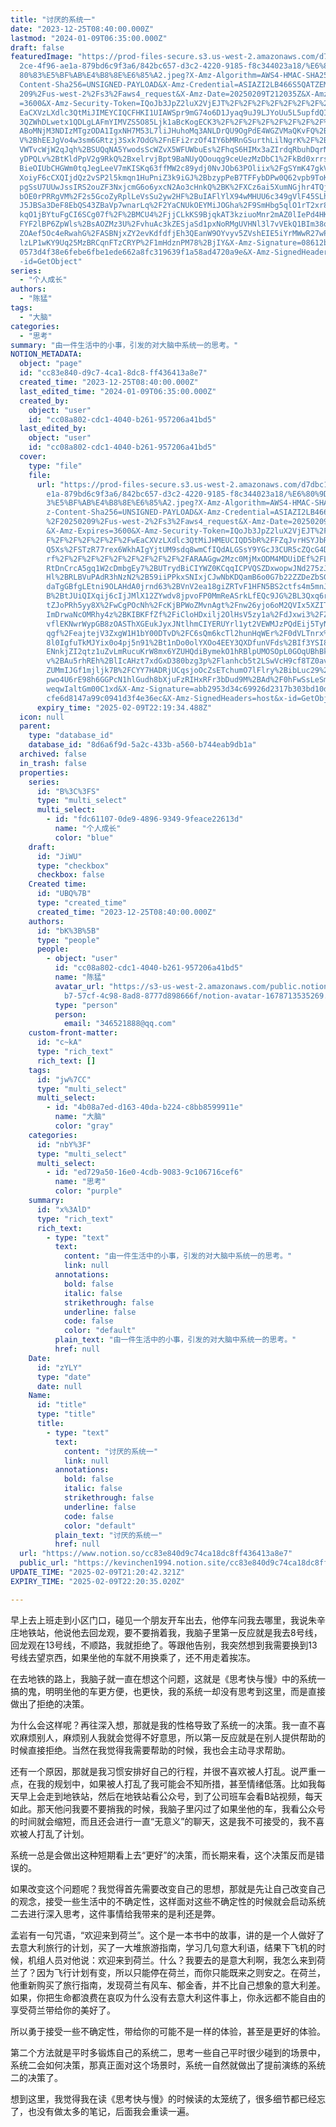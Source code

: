 ```yaml
---
title: "讨厌的系统一"
date: "2023-12-25T08:40:00.000Z"
lastmod: "2024-01-09T06:35:00.000Z"
draft: false
featuredImage: "https://prod-files-secure.s3.us-west-2.amazonaws.com/d7dbc101-8\
  2ce-4f96-ae1a-879bd6c9f3a6/842bc657-d3c2-4220-9185-f8c344023a18/%E6%80%9D%E8%\
  80%83%E5%BF%AB%E4%B8%8E%E6%85%A2.jpeg?X-Amz-Algorithm=AWS4-HMAC-SHA256&X-Amz-\
  Content-Sha256=UNSIGNED-PAYLOAD&X-Amz-Credential=ASIAZI2LB466S5QATZEM%2F20250\
  209%2Fus-west-2%2Fs3%2Faws4_request&X-Amz-Date=20250209T212035Z&X-Amz-Expires\
  =3600&X-Amz-Security-Token=IQoJb3JpZ2luX2VjEJT%2F%2F%2F%2F%2F%2F%2F%2F%2F%2Fw\
  EaCXVzLXdlc3QtMiJIMEYCIQCFHKI1UIAWSpr9mG74o6D1Jyaq9uJ9LJYoUu5L5upfdQIhAOrsZY6\
  3QZWhDLwetx1QDLgLAFmYIMVZS5O85Ljk1aBcKogECK3%2F%2F%2F%2F%2F%2F%2F%2F%2F%2FwEQ\
  ABoMNjM3NDIzMTgzODA1IgxNH7M53L7liJHuhoMq3ANLDrQU9OgPdE4WGZVMaQKvFQ%2BbocCUAnl\
  V%2BhEEJgVo4w3sm6GRtzj3Sxk7OdG%2FnEFi2rzOf4IY6bMRnGSurthLilNgrK%2F%2B8VoscSY8\
  VWTvcWjW2qJqh%2BSUQqNA5YwodsScWZvX5WFUWbuEs%2FhqS6HIMx3aZIrdqRbuhDqrN2F%2FsYa\
  yDPQLv%2BtKldPpV2g9RkQ%2BxelrvjBpt9BaNUyQOouqg9ceUezMzDbC1%2FkBd0xrrsMtO6mEpw\
  BieOIUbCHGWm0tqJegLeeV7mKISKq63ffMW2c89ydj0NvJOb63POliix%2FgSYmK47gkVYUPV7IvM\
  XoiyF6cCXQIjdQz2vSP2l5kmqn1HuPniZ3k9iGJ%2BbzypPeB7TFFybDPw0Q62vpb9ToKG%2FxvI3\
  pgSsU7UUwJssIRS2ouZF3NxjcmG6o6yxcN2Ao3cHnkQ%2BK%2FXCz6ai5XumNGjhr4TQjw8%2BPNO\
  bOE0rPRRgVM%2F2s5GcoZyRplLeVsSu2yw2HF%2BuIAFlYlX94wMHUU6c349gVlF45SLhGi%2FiVB\
  J5JBSa3DeF8EbQS43ZBaVp7wnarLq%2F2YaCNUkOEYMiJOGha%2F9SmHbg5qlO1rT2xr8Pik3JDsm\
  kqO1jBYtuFgCI6SCg07f%2F%2BMCU4%2FjjCLkKS9BjqkAT3kziuoMnr2mAZ0lIePd4HKluDpvU%2\
  FYF2lBP6ZpWls%2BsAOZMz3U%2FvhuAc3kZESjaSd1pxNoRMgUVHNl3l7vVEkQ1BIm38qeyXa80M0\
  ZOAef5Oc4eRwahG%2FASBNjxZY2evKdfdfjEh3QEanW9OYvyv5ZVshEIE5iYrMWwR27wPt6aQOXYa\
  lzLP1wKY9Uq25MzBRCqnFTzCRYP%2F1mHdznPM78%2BjIY&X-Amz-Signature=08612b9ae59835\
  0573d4f38e6febe6fbe1ede662a8fc319639f1a58ad4720a9e&X-Amz-SignedHeaders=host&x\
  -id=GetObject"
series:
  - "个人成长"
authors:
  - "陈猛"
tags:
  - "大脑"
categories:
  - "思考"
summary: "由一件生活中的小事，引发的对大脑中系统一的思考。"
NOTION_METADATA:
  object: "page"
  id: "cc83e840-d9c7-4ca1-8dc8-ff436413a8e7"
  created_time: "2023-12-25T08:40:00.000Z"
  last_edited_time: "2024-01-09T06:35:00.000Z"
  created_by:
    object: "user"
    id: "cc08a802-cdc1-4040-b261-957206a41bd5"
  last_edited_by:
    object: "user"
    id: "cc08a802-cdc1-4040-b261-957206a41bd5"
  cover:
    type: "file"
    file:
      url: "https://prod-files-secure.s3.us-west-2.amazonaws.com/d7dbc101-82ce-4f96-a\
        e1a-879bd6c9f3a6/842bc657-d3c2-4220-9185-f8c344023a18/%E6%80%9D%E8%80%8\
        3%E5%BF%AB%E4%B8%8E%E6%85%A2.jpeg?X-Amz-Algorithm=AWS4-HMAC-SHA256&X-Am\
        z-Content-Sha256=UNSIGNED-PAYLOAD&X-Amz-Credential=ASIAZI2LB4664KCNU5ZP\
        %2F20250209%2Fus-west-2%2Fs3%2Faws4_request&X-Amz-Date=20250209T211934Z\
        &X-Amz-Expires=3600&X-Amz-Security-Token=IQoJb3JpZ2luX2VjEJT%2F%2F%2F%2\
        F%2F%2F%2F%2F%2F%2FwEaCXVzLXdlc3QtMiJHMEUCIQD5bR%2FFZqJvrHSYJbRn8cBlTNo\
        Q5Xs%2FSTzR77rex6WkhAIgYjtUM9sdq8wmCfIQdALGSsY9YGcJ3CUR5cZQcG4DBlUqiAQI\
        rf%2F%2F%2F%2F%2F%2F%2F%2F%2F%2FARAAGgw2Mzc0MjMxODM4MDUiDEf%2FLPWnRtT5K\
        RtDnCrcA5gq1W2cDmbgEy7%2BUTrydBiCIYWZ0KCqqICPVQSZDxwopwJNd275zJ7%2B3s9A\
        Hl%2BRLBVuPAdR3hNzN2%2B59iiPPkxSNIxjCJwNbKDQamB6o0G7b22ZZDeZbSGddYKsNgb\
        daTgGBfgLEtni9OLAHdA0jrnd63%2BVnV2ea18giZRTvF1HFN5BS2ctfs4m5mnJkdOcAq%2\
        B%2BtJUiQIXqij6cIjJMlX12ZYwdv8jpvoFP0MmReASrkLfEQc9JG%2BL3Qxq6raQZEEIc7\
        tZJoPRh5yy8X%2FwCgPOcNh%2FcKjBPWoZMvnAgt%2Fnw26yjo6oM2QVIx5XZITSwgLeGZG\
        ImDrwaNcOMRhy4z%2BKIBKFfZf%2FiCloHDxilj2OlHsV5zy1a%2FdJxwi3%2FZaIwcpxSi\
        vflEKNwrWypGB8zOASThXGEukJyxJNtlhmCIYERUYrl1yt2VEWMJzPQdEij5TyNGzYb5akQ\
        qgf%2FeajtejV3ZxgW1H1bY00DTvD%2FC6sQm6kcTl2hunHqWEr%2F0dVLTnrx%2F%2BJM5\
        8l0IgfuTkMJYix0o4pj5n91%2Bt1nDo0olYXOo4EEY3QXDfunVFds%2BIf3YSI8Xs4oBWd8\
        ENnkjZI2qtz1uZvLmRucuKrW8mx6YZUHQdiBymekO1hRBlpUMOSOpL0GOqUBhBk%2B3hRug\
        v%2BAu5rhREh%2BlIcAHzt7xdGxD380bzg3p%2Flanhcb5t2LSwVcH9cf8TZ0avyjPL6sg2\
        ZUMmIJGf1mjljk7B%2FCYY7HADRjUCqsjoOcZsETchumO7lFlry%2BibLuc29%2B%2Fi7UB\
        pwo4U6rE98h6GGPcN1hlGudh8bXjuFzRIHxRFr3bDud9M%2BAd%2F0hFwSsLeSmWZtUJnLi\
        weqwIaltGm00C1xd&X-Amz-Signature=abb2953d34c69926d2317b303bd10dd4572f09\
        cfe6d8147a99c0941d3f4e36ec&X-Amz-SignedHeaders=host&x-id=GetObject"
      expiry_time: "2025-02-09T22:19:34.488Z"
  icon: null
  parent:
    type: "database_id"
    database_id: "8d6a6f9d-5a2c-433b-a560-b744eab9db1a"
  archived: false
  in_trash: false
  properties:
    series:
      id: "B%3C%3FS"
      type: "multi_select"
      multi_select:
        - id: "fdc61107-0de9-4896-9349-9feace22613d"
          name: "个人成长"
          color: "blue"
    draft:
      id: "JiWU"
      type: "checkbox"
      checkbox: false
    Created time:
      id: "UBQ%7B"
      type: "created_time"
      created_time: "2023-12-25T08:40:00.000Z"
    authors:
      id: "bK%3B%5B"
      type: "people"
      people:
        - object: "user"
          id: "cc08a802-cdc1-4040-b261-957206a41bd5"
          name: "陈猛"
          avatar_url: "https://s3-us-west-2.amazonaws.com/public.notion-static.com/775523\
            b7-57cf-4c98-8ad8-8777d898666f/notion-avatar-1678713535269.png"
          type: "person"
          person:
            email: "346521888@qq.com"
    custom-front-matter:
      id: "c~kA"
      type: "rich_text"
      rich_text: []
    tags:
      id: "jw%7CC"
      type: "multi_select"
      multi_select:
        - id: "4b08a7ed-d163-40da-b224-c8bb8599911e"
          name: "大脑"
          color: "gray"
    categories:
      id: "nbY%3F"
      type: "multi_select"
      multi_select:
        - id: "ed729a50-16e0-4cdb-9083-9c106716cef6"
          name: "思考"
          color: "purple"
    summary:
      id: "x%3AlD"
      type: "rich_text"
      rich_text:
        - type: "text"
          text:
            content: "由一件生活中的小事，引发的对大脑中系统一的思考。"
            link: null
          annotations:
            bold: false
            italic: false
            strikethrough: false
            underline: false
            code: false
            color: "default"
          plain_text: "由一件生活中的小事，引发的对大脑中系统一的思考。"
          href: null
    Date:
      id: "zYLY"
      type: "date"
      date: null
    Name:
      id: "title"
      type: "title"
      title:
        - type: "text"
          text:
            content: "讨厌的系统一"
            link: null
          annotations:
            bold: false
            italic: false
            strikethrough: false
            underline: false
            code: false
            color: "default"
          plain_text: "讨厌的系统一"
          href: null
  url: "https://www.notion.so/cc83e840d9c74ca18dc8ff436413a8e7"
  public_url: "https://kevinchen1994.notion.site/cc83e840d9c74ca18dc8ff436413a8e7"
UPDATE_TIME: "2025-02-09T21:20:42.321Z"
EXPIRY_TIME: "2025-02-09T22:20:35.020Z"

---
```

<link rel="stylesheet" href="https://cdn.jsdelivr.net/npm/katex@0.16.2/dist/katex.min.css" integrity="sha384-bYdxxUwYipFNohQlHt0bjN/LCpueqWz13HufFEV1SUatKs1cm4L6fFgCi1jT643X" crossorigin="anonymous">


早上去上班走到小区门口，碰见一个朋友开车出去，他停车问我去哪里，我说朱辛庄地铁站，他说他去回龙观，要不要捎着我，我脑子里第一反应就是我去8号线，回龙观在13号线，不顺路，我就拒绝了。等跟他告别，我突然想到我需要换到13号线去望京西，如果坐他的车就不用换乘了，还不用走着挨冻。


在去地铁的路上，我脑子就一直在想这个问题，这就是《思考快与慢》中的系统一搞的鬼，明明坐他的车更方便，也更快，我的系统一却没有思考到这里，而是直接做出了拒绝的决策。


为什么会这样呢？再往深入想，那就是我的性格导致了系统一的决策。我一直不喜欢麻烦别人，麻烦别人我就会觉得不好意思，所以第一反应就是在别人提供帮助的时候直接拒绝。当然在我觉得我需要帮助的时候，我也会主动寻求帮助。


还有一个原因，那就是我习惯安排好自己的行程，并很不喜欢被人打乱。说严重一点，在我的规划中，如果被人打乱了我可能会不知所措，甚至情绪低落。比如我每天早上会走到地铁站，然后在地铁站看公众号，到了公司班车会看B站视频，每天如此。那天他问我要不要捎我的时候，我脑子里闪过了如果坐他的车，我看公众号的时间就会缩短，而且还会进行一直“无意义”的聊天，这是我不可接受的，我不喜欢被人打乱了计划。


系统一总是会做出这种短期看上去“更好”的决策，而长期来看，这个决策反而是错误的。


如果改变这个问题呢？我觉得首先需要改变自己的思想，那就是先让自己改变自己的观念，接受一些生活中的不确定性，这样面对这些不确定性的时候就会启动系统二去进行深入思考，这件事情给我带来的是利还是弊。


孟岩有一句咒语，“欢迎来到荷兰”。这个是一本书中的故事，讲的是一个人做好了去意大利旅行的计划，买了一大堆旅游指南，学习几句意大利语，结果下飞机的时候，机组人员对他说：欢迎来到荷兰。什么？我要去的是意大利啊，我怎么来到荷兰了？因为飞行计划有变，所以只能停在荷兰，而你只能既来之则安之。在荷兰，他重新购买了旅行指南，发现荷兰有风车、郁金香，并不比自己想象的意大利差。如果，你把生命都浪费在哀叹为什么没有去意大利这件事上，你永远都不能自由的享受荷兰带给你的美好了。


所以勇于接受一些不确定性，带给你的可能不是一样的体验，甚至是更好的体验。


第二个方法就是平时多锻炼自己的系统二，思考一些自己平时很少碰到的场景中，系统二会如何决策，那真正面对这个场景时，系统一自然就做出了提前演练的系统二的决策了。


想到这里，我觉得我在读《思考快与慢》的时候读的太笼统了，很多细节都已经忘了，也没有做太多的笔记，后面我会重读一遍。

